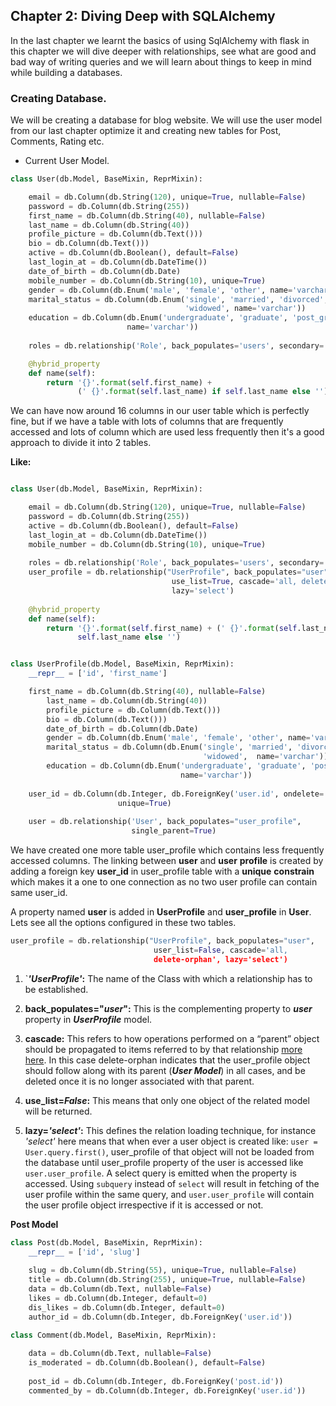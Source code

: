 
## Chapter 2: Diving Deep with SQLAlchemy


In the last chapter we learnt the basics of using SqlAlchemy with flask in this chapter we will dive deeper with relationships, see what are good and bad way of writing queries and we will learn about things to keep in mind while building a databases.

###  Creating Database.

We will be creating a database for blog website. We will use the user model from our last chapter optimize it and creating new tables for Post, Comments, Rating etc.

- Current User Model.

``` python
class User(db.Model, BaseMixin, ReprMixin):

	email = db.Column(db.String(120), unique=True, nullable=False)
	password = db.Column(db.String(255))
	first_name = db.Column(db.String(40), nullable=False)
	last_name = db.Column(db.String(40))
	profile_picture = db.Column(db.Text()))
	bio = db.Column(db.Text()))
	active = db.Column(db.Boolean(), default=False)
	last_login_at = db.Column(db.DateTime())
	date_of_birth = db.Column(db.Date)
	mobile_number = db.Column(db.String(10), unique=True)
	gender = db.Column(db.Enum('male', 'female', 'other', name='varchar'))
	marital_status = db.Column(db.Enum('single', 'married', 'divorced',
									   'widowed', name='varchar'))
	education = db.Column(db.Enum('undergraduate', 'graduate', 'post_graduate', 
						  name='varchar'))
	
	roles = db.relationship('Role', back_populates='users', secondary='user_role')

	@hybrid_property
	def name(self):
		return '{}'.format(self.first_name) + 
			   (' {}'.format(self.last_name) if self.last_name else '')

```

We can have now around 16 columns in our user table which is perfectly fine, but if we have a table with lots of columns that are frequently accessed and lots of column which are used less frequently then it's a good approach to divide it into 2 tables.

**Like:**

``` python

class User(db.Model, BaseMixin, ReprMixin):

	email = db.Column(db.String(120), unique=True, nullable=False)
	password = db.Column(db.String(255))
	active = db.Column(db.Boolean(), default=False)
	last_login_at = db.Column(db.DateTime())
	mobile_number = db.Column(db.String(10), unique=True)
	
	roles = db.relationship('Role', back_populates='users', secondary='user_role')
	user_profile = db.relationship("UserProfile", back_populates="user", 
									use_list=True, cascade='all, delete-orphan', 
									lazy='select')
	                               
	@hybrid_property
	def name(self):
		return '{}'.format(self.first_name) + (' {}'.format(self.last_name) if 
			   self.last_name else '')


class UserProfile(db.Model, BaseMixin, ReprMixin):
	__repr__ = ['id', 'first_name']

	first_name = db.Column(db.String(40), nullable=False)
		last_name = db.Column(db.String(40))
		profile_picture = db.Column(db.Text()))
		bio = db.Column(db.Text()))
		date_of_birth = db.Column(db.Date)
		gender = db.Column(db.Enum('male', 'female', 'other', name='varchar'))
		marital_status = db.Column(db.Enum('single', 'married', 'divorced',
										   'widowed',  name='varchar'))
		education = db.Column(db.Enum('undergraduate', 'graduate', 'post_graduate', 
									  name='varchar'))
	
	user_id = db.Column(db.Integer, db.ForeignKey('user.id', ondelete='CASCADE'), 
						unique=True)
	
	user = db.relationship('User', back_populates="user_profile",
						   single_parent=True)
```

We have created one more table user_profile which contains less frequently accessed columns. The linking between **user** and **user** **profile** is created by adding a foreign key **user_id** in user_profile table with a **unique** **constrain** which makes it a one to one connection as no two user profile can contain same user_id. 

A property named **user** is added in **UserProfile** and **user_profile** in **User**. Lets see all the options configured in these two tables.

``` python
user_profile = db.relationship("UserProfile", back_populates="user", 
								user_list=False, cascade='all,
								delete-orphan', lazy='select')
```

1. `***'UserProfile'*:** The name of the Class with which a relationship has to be established.

2.  **back_populates="*user*":** This is the complementing property to ***user*** property in ***UserProfile*** model.

3.  **cascade:** This refers to how operations performed on a “parent” object should be propagated to items referred to by that relationship [more here](http://docs.sqlalchemy.org/en/latest/orm/cascades.html#unitofwork-cascades).
In this case delete-orphan indicates that the user_profile object should follow along with its parent (***User Model***) in all cases, and be deleted once it is no longer associated with that parent.

4. **use_list=*False*:**  This means that only one object of the related model will be returned.

5.  **lazy=*'select'*:** This defines the relation loading technique, for instance *'select'* here means that when ever a user object is created like: `user = User.query.first()`,  user_profile of that object will not be loaded from the database until user_profile property of the user is accessed like `user.user_profile`.  A select query is emitted when the property is accessed. Using `subquery` instead of `select` will result in fetching of the user profile within the same query, and `user.user_profile` will contain the user profile object irrespective if it is accessed or not.


**Post Model**

``` python
class Post(db.Model, BaseMixin, ReprMixin):
	__repr__ = ['id', 'slug']
	
	slug = db.Column(db.String(55), unique=True, nullable=False)
	title = db.Column(db.String(255), unique=True, nullable=False)
	data = db.Column(db.Text, nullable=False)
	likes = db.Column(db.Integer, default=0)
	dis_likes = db.Column(db.Integer, default=0)
	author_id = db.Column(db.Integer, db.ForeignKey('user.id'))

class Comment(db.Model, BaseMixin, ReprMixin):
	
	data = db.Column(db.Text, nullable=False)
	is_moderated = db.Column(db.Boolean(), default=False)
	
	post_id = db.Column(db.Integer, db.ForeignKey('post.id'))
	commented_by = db.Column(db.Integer, db.ForeignKey('user.id'))
	
```
